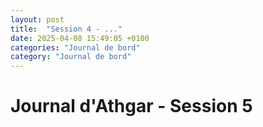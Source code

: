 ```yaml
---
layout: post
title:  "Session 4 - ..."
date: 2025-04-08 15:49:05 +0100
categories: "Journal de bord"
category: "Journal de bord"
---
```


# Journal d'Athgar - Session 5

